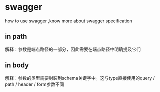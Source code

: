 # swagger
how to use swagger ,know more about swagger specification

## in path
解释：参数是端点路径的一部分，因此需要在端点路径中明确提及它们

## in body
解释：参数的类型需要封装到schema关键字中。这与type直接使用的query / path / header / form参数不同
